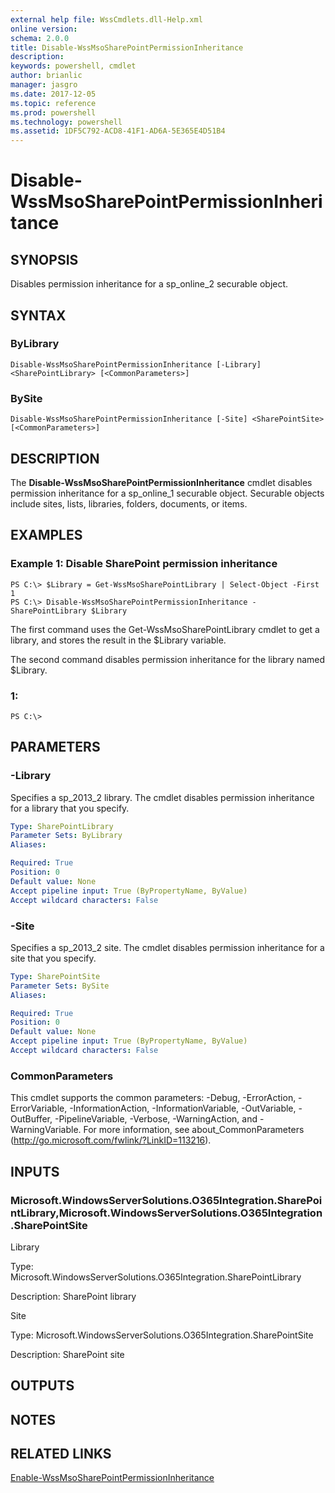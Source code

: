 ```yaml
---
external help file: WssCmdlets.dll-Help.xml
online version: 
schema: 2.0.0
title: Disable-WssMsoSharePointPermissionInheritance
description: 
keywords: powershell, cmdlet
author: brianlic
manager: jasgro
ms.date: 2017-12-05
ms.topic: reference
ms.prod: powershell
ms.technology: powershell
ms.assetid: 1DF5C792-ACD8-41F1-AD6A-5E365E4D51B4
---
```


# Disable-WssMsoSharePointPermissionInheritance

## SYNOPSIS
Disables permission inheritance for a sp_online_2 securable object.

## SYNTAX

### ByLibrary
```
Disable-WssMsoSharePointPermissionInheritance [-Library] <SharePointLibrary> [<CommonParameters>]
```

### BySite
```
Disable-WssMsoSharePointPermissionInheritance [-Site] <SharePointSite> [<CommonParameters>]
```

## DESCRIPTION
The **Disable-WssMsoSharePointPermissionInheritance** cmdlet disables permission inheritance for a sp_online_1 securable object.
Securable objects include sites, lists, libraries, folders, documents, or items.

## EXAMPLES

### Example 1: Disable SharePoint permission inheritance
```
PS C:\> $Library = Get-WssMsoSharePointLibrary | Select-Object -First 1
PS C:\> Disable-WssMsoSharePointPermissionInheritance -SharePointLibrary $Library
```

The first command uses the Get-WssMsoSharePointLibrary cmdlet to get a library, and stores the result in the $Library variable.

The second command disables permission inheritance for the library named $Library.

### 1:
```
PS C:\>
```

## PARAMETERS

### -Library
Specifies a sp_2013_2 library.
The cmdlet disables permission inheritance for a library that you specify.

```yaml
Type: SharePointLibrary
Parameter Sets: ByLibrary
Aliases: 

Required: True
Position: 0
Default value: None
Accept pipeline input: True (ByPropertyName, ByValue)
Accept wildcard characters: False
```

### -Site
Specifies a sp_2013_2 site.
The cmdlet disables permission inheritance for a site that you specify.

```yaml
Type: SharePointSite
Parameter Sets: BySite
Aliases: 

Required: True
Position: 0
Default value: None
Accept pipeline input: True (ByPropertyName, ByValue)
Accept wildcard characters: False
```

### CommonParameters
This cmdlet supports the common parameters: -Debug, -ErrorAction, -ErrorVariable, -InformationAction, -InformationVariable, -OutVariable, -OutBuffer, -PipelineVariable, -Verbose, -WarningAction, and -WarningVariable. For more information, see about_CommonParameters (http://go.microsoft.com/fwlink/?LinkID=113216).

## INPUTS

### Microsoft.WindowsServerSolutions.O365Integration.SharePointLibrary,Microsoft.WindowsServerSolutions.O365Integration.SharePointSite
Library

Type: Microsoft.WindowsServerSolutions.O365Integration.SharePointLibrary

Description: SharePoint library

Site

Type: Microsoft.WindowsServerSolutions.O365Integration.SharePointSite

Description: SharePoint site

## OUTPUTS

## NOTES

## RELATED LINKS

[Enable-WssMsoSharePointPermissionInheritance](./Enable-WssMsoSharePointPermissionInheritance.md)

